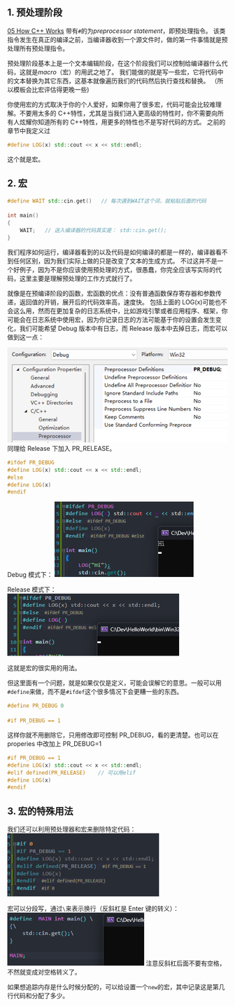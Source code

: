## 1. 预处理阶段

[05 How C++ Works](05%20How%20C++%20Works.md)
带有`#`的为*preprocessor statement*，即预处理指令。
该类指令发生在真正的编译之前，当编译器收到一个源文件时，做的第一件事情就是预处理所有预处理指令。

预处理阶段基本上是一个文本编辑阶段，在这个阶段我们可以控制给编译器什么代码，这就是*macro*（宏）的用武之地了。
我们能做的就是写一些宏，它将代码中的文本替换为其它东西，这基本就像遍历我们的代码然后执行查找和替换。
（所以模板会比宏评估得更晚一些)

你使用宏的方式取决于你的个人爱好，如果你用了很多宏，代码可能会比较难理解。不要用太多的 C++特性，尤其是当我们进入更高级的特性时，你不需要向所有人炫耀你知道所有的 C++特性，用更多的特性也不是写好代码的方式。
之前的章节中我定义过

```cpp
#define LOG(x) std::cout << x << std::endl;
```

这个就是宏。

## 2. 宏

```cpp
#define WAIT std::cin.get()   // 每次遇到WAIT这个词，就粘贴后面的代码

int main()
{
	WAIT;   // 送入编译器的代码其实是： std::cin.get();
}
```

我们程序如何运行，编译器看到的以及代码是如何编译的都是一样的，编译器看不到任何区别，因为我们实际上做的只是改变了文本的生成方式。
不过这并不是一个好例子，因为不是你应该使用预处理的方式，很愚蠢，你完全应该写实际的代码，这里主要是理解预处理的工作方式就行了。

就像是在预编译阶段的函数，宏函数的优点：没有普通函数保存寄存器和参数传递，返回值的开销，展开后的代码效率高，速度快。
包括上面的 LOG(x)可能也不会这么用，然而在更加复杂的日志系统中，比如游戏引擎或者应用程序、框架，你可能会在日志系统中使用宏，因为你记录日志的方法可能基于你的设置会发生变化，我们可能希望 Debug 版本中有日志，而 Release 版本中去掉日志，而宏可以做到这一点：

![](./storage%20bag/Pasted%20image%2020230718161725.png)同理给 Release 下加入 PR_RELEASE。

```cpp
#ifdef PR_DEBUG
#define LOG(x) std::cout << x << std::endl;
#else
#define LOG(x)
#endif
```

Debug 模式下：
![](./storage%20bag/Pasted%20image%2020230718162021.png)

Release 模式下：
![](./storage%20bag/Pasted%20image%2020230718162056.png)

这就是宏的很实用的用法。

但这里面有一个问题，就是如果仅仅是定义，可能会误解它的意思。一般可以用`#define`来做，而不是`#ifdef`这个很多情况下会更糟一些的东西。

```cpp
#define PR_DEBUG 0

#if PR_DEBUG == 1
```

这样你就不用删除它，只用修改即可控制 PR_DEBUG，看的更清楚。也可以在 properies 中改加上 PR_DEBUG=1

```cpp
#if PR_DEBUG == 1
#define LOG(x) std::cout << x << std::endl;
#elif defined(PR_RELEASE)    // 可以用elif
#define LOG(x)
#endif
```

## 3. 宏的特殊用法

我们还可以利用预处理器和宏来删除特定代码：
![](./storage%20bag/Pasted%20image%2020230718163057.png)

宏可以分段写，通过`\`来表示换行（反斜杠是 Enter 键的转义）：
![](./storage%20bag/Pasted%20image%2020230718163339.png)
注意反斜杠后面不要有空格，不然就变成对空格转义了。

如果想追踪内存是什么时候分配的，可以给设置一个`new`的宏，其中记录这是第几行代码和分配了多少。

